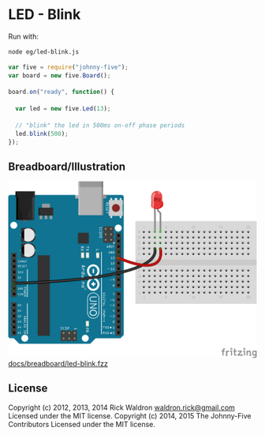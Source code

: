 <!--remove-start-->
# LED - Blink

Run with:
```bash
node eg/led-blink.js
```
<!--remove-end-->

```javascript
var five = require("johnny-five");
var board = new five.Board();

board.on("ready", function() {

  var led = new five.Led(13);

  // "blink" the led in 500ms on-off phase periods
  led.blink(500);
});

```


## Breadboard/Illustration


![docs/breadboard/led-blink.png](breadboard/led-blink.png)
[docs/breadboard/led-blink.fzz](breadboard/led-blink.fzz)




<!--remove-start-->
## License
Copyright (c) 2012, 2013, 2014 Rick Waldron <waldron.rick@gmail.com>
Licensed under the MIT license.
Copyright (c) 2014, 2015 The Johnny-Five Contributors
Licensed under the MIT license.
<!--remove-end-->
